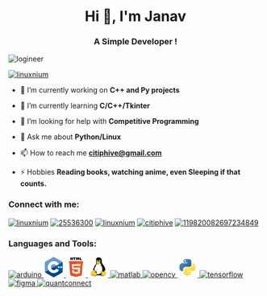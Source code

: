 <h1 align="center">Hi 👋, I'm Janav</h1>
<h3 align="center">A Simple Developer !</h3>

<p align="left"> <img src="https://komarev.com/ghpvc/?username=logineer&label=Profile%20views&color=0e75b6&style=flat" alt="logineer" /> </p>

<p align="left"> <a href="https://twitter.com/linuxnium" target="blank"><img src="https://img.shields.io/twitter/follow/linuxnium?logo=twitter&style=for-the-badge" alt="linuxnium" /></a> </p>

- 🔭 I’m currently working on **C++ and Py projects**

- 🌱 I’m currently learning **C/C++/Tkinter**

- 🤝 I’m looking for help with **Competitive Programming**

- 💬 Ask me about **Python/Linux**

- 📫 How to reach me **citiphive@gmail.com**

- ⚡ Hobbies **Reading books, watching anime, even Sleeping if that counts.**

<h3 align="left">Connect with me:</h3>
<p align="left">
<a href="https://twitter.com/linuxnium" target="blank"><img align="center" src="https://raw.githubusercontent.com/rahuldkjain/github-profile-readme-generator/master/src/images/icons/Social/twitter.svg" alt="linuxnium" height="30" width="40" /></a>
<a href="https://stackoverflow.com/users/25536300" target="blank"><img align="center" src="https://raw.githubusercontent.com/rahuldkjain/github-profile-readme-generator/master/src/images/icons/Social/stack-overflow.svg" alt="25536300" height="30" width="40" /></a>
<a href="https://www.youtube.com/c/linuxnium" target="blank"><img align="center" src="https://raw.githubusercontent.com/rahuldkjain/github-profile-readme-generator/master/src/images/icons/Social/youtube.svg" alt="linuxnium" height="30" width="40" /></a>
<a href="https://www.hackerrank.com/citiphive" target="blank"><img align="center" src="https://raw.githubusercontent.com/rahuldkjain/github-profile-readme-generator/master/src/images/icons/Social/hackerrank.svg" alt="citiphive" height="30" width="40" /></a>
<a href="https://discord.gg/119820082697234849" target="blank"><img align="center" src="https://raw.githubusercontent.com/rahuldkjain/github-profile-readme-generator/master/src/images/icons/Social/discord.svg" alt="119820082697234849" height="30" width="40" /></a>
</p>

<h3 align="left">Languages and Tools:</h3>
<p align="left"> <a href="https://www.arduino.cc/" target="blank" rel="noreferrer"> <img src="https://cdn.worldvectorlogo.com/logos/arduino-1.svg" alt="arduino" width="40" height="40"/> </a> <a href="https://www.w3schools.com/cpp/" target="blank" rel="noreferrer"> <img src="https://raw.githubusercontent.com/devicons/devicon/master/icons/cplusplus/cplusplus-original.svg" alt="cplusplus" width="40" height="40"/> </a> <a href="https://www.w3.org/html/" target="blank" rel="noreferrer"> <img src="https://raw.githubusercontent.com/devicons/devicon/master/icons/html5/html5-original-wordmark.svg" alt="html5" width="40" height="40"/> </a> <a href="https://www.linux.org/" target="blank" rel="noreferrer"> <img src="https://raw.githubusercontent.com/devicons/devicon/master/icons/linux/linux-original.svg" alt="linux" width="40" height="40"/> </a> <a href="https://www.mathworks.com/" target="blank" rel="noreferrer"> <img src="https://upload.wikimedia.org/wikipedia/commons/2/21/Matlab_Logo.png" alt="matlab" width="40" height="40"/> </a> <a href="https://opencv.org/" target="blank" rel="noreferrer"> <img src="https://www.vectorlogo.zone/logos/opencv/opencv-icon.svg" alt="opencv" width="40" height="40"/> </a> <a href="https://www.python.org" target="blank" rel="noreferrer"> <img src="https://raw.githubusercontent.com/devicons/devicon/master/icons/python/python-original.svg" alt="python" width="40" height="40"/> </a> <a href="https://www.tensorflow.org" target="_blank" rel="noreferrer"> <img src="https://www.vectorlogo.zone/logos/tensorflow/tensorflow-icon.svg" alt="tensorflow" width="40" height="40"/> </a> <a href="https://www.figma.com/" target="blank" rel="noreferrer"> <img src="https://www.vectorlogo.zone/logos/figma/figma-icon.svg" alt="figma" width="40" height="40"/> </a> <a href="https://www.quantconnect.com/" target="blank"  rel="noreferrer"> <img src ="https://i0.wp.com/www.marketcalls.in/wp-content/uploads/2014/08/QuantConnectLogo.png?w=300&ssl=1" alt="quantconnect" width="40" height="40"/> </a> </p> 

<!---
logineer/logineer is a ✨ special ✨ repository because its `README.md` (this file) appears on your GitHub profile.
You can click the Preview link to take a look at your changes.
--->
